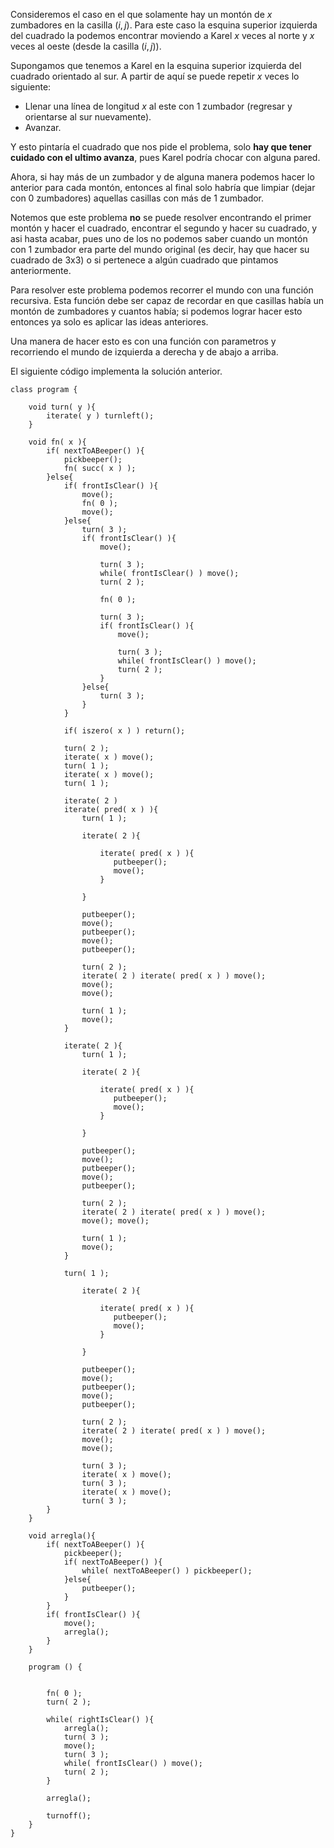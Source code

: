 Consideremos el caso en el que solamente hay un montón de $x$ zumbadores en la casilla $(i,j)$. Para este caso la esquina superior izquierda del cuadrado la podemos encontrar moviendo a Karel $x$ veces al norte y $x$ veces al oeste (desde la casilla $(i,j)$).

Supongamos que tenemos a Karel en la esquina superior izquierda del cuadrado orientado al sur.
A partir de aquí se puede repetir $x$ veces lo siguiente:

 - Llenar una línea de longitud $x$ al este con $1$ zumbador (regresar y orientarse al sur nuevamente).
 - Avanzar.

Y esto pintaría el cuadrado que nos pide el problema, solo **hay que tener cuidado con el ultimo avanza**, pues Karel podría chocar con alguna pared.

Ahora, si hay más de un zumbador y de alguna manera podemos hacer lo anterior para cada montón, entonces al final solo habría que limpiar (dejar con $0$ zumbadores) aquellas casillas con más de $1$ zumbador.

Notemos que este problema **no** se puede resolver encontrando el primer montón y hacer el cuadrado, encontrar el segundo y hacer su cuadrado, y asi hasta acabar, pues uno de los  no podemos saber cuando un montón con $1$ zumbador era parte del mundo original (es decir, hay que hacer su cuadrado de 3x3) o si pertenece a algún cuadrado que pintamos anteriormente.

Para resolver este problema podemos recorrer el mundo con una función recursiva. Esta función debe ser capaz de recordar en que casillas había un montón de zumbadores y cuantos había; si podemos lograr hacer esto entonces ya solo es aplicar las ideas anteriores.

Una manera de hacer esto es con una función con parametros y recorriendo el mundo de izquierda a derecha y de abajo a arriba.

El siguiente código implementa la solución anterior.

```
class program {
	
    void turn( y ){
    	iterate( y ) turnleft();
    }
    
    void fn( x ){
    	if( nextToABeeper() ){
        	pickbeeper();
            fn( succ( x ) );
        }else{
        	if( frontIsClear() ){
            	move();
                fn( 0 );
                move();
            }else{
            	turn( 3 );
                if( frontIsClear() ){
                	move();
                    
                    turn( 3 );
                    while( frontIsClear() ) move();
                    turn( 2 );
                    
                    fn( 0 );
                    
                    turn( 3 );
               		if( frontIsClear() ){
                		move();
                    
                    	turn( 3 );
                    	while( frontIsClear() ) move();
                    	turn( 2 );
                    }
                }else{
                	turn( 3 );
                }
            }
            
            if( iszero( x ) ) return();
            
            turn( 2 );
            iterate( x ) move();
            turn( 1 );
            iterate( x ) move();
            turn( 1 );
            
            iterate( 2 )
            iterate( pred( x ) ){
            	turn( 1 );
                
                iterate( 2 ){
                
                    iterate( pred( x ) ){
                       putbeeper();
                       move();
                    }
                
                }
                
                putbeeper();
                move();
                putbeeper();
                move();
                putbeeper();
                
                turn( 2 );
                iterate( 2 ) iterate( pred( x ) ) move();
             	move();
                move();
                
                turn( 1 );
                move();
            }
            
            iterate( 2 ){
            	turn( 1 );
                
                iterate( 2 ){
                
                    iterate( pred( x ) ){
                       putbeeper();
                       move();
                    }
                
                }
                
                putbeeper();
                move();
                putbeeper();
                move();
                putbeeper();
                
                turn( 2 );
                iterate( 2 ) iterate( pred( x ) ) move();
             	move(); move();
                
                turn( 1 );
                move();
            }
            
            turn( 1 );
                
                iterate( 2 ){
                
                    iterate( pred( x ) ){
                       putbeeper();
                       move();
                    }
                
                }
                
                putbeeper();
                move();
                putbeeper();
                move();
                putbeeper();
                
                turn( 2 );
                iterate( 2 ) iterate( pred( x ) ) move();
             	move();
                move();
                
                turn( 3 );
                iterate( x ) move();
                turn( 3 );
                iterate( x ) move();
                turn( 3 );
        }
    }
    
    void arregla(){
    	if( nextToABeeper() ){
        	pickbeeper();
            if( nextToABeeper() ){
            	while( nextToABeeper() ) pickbeeper();
            }else{
            	putbeeper();
            }
        }
        if( frontIsClear() ){
        	move();
            arregla();
        }
    }

    program () {
        
        
        fn( 0 );
        turn( 2 );
        
        while( rightIsClear() ){
        	arregla();
            turn( 3 );
            move();
            turn( 3 );
            while( frontIsClear() ) move();
            turn( 2 );
        }
        
        arregla();
        
        turnoff();
    }
}
```